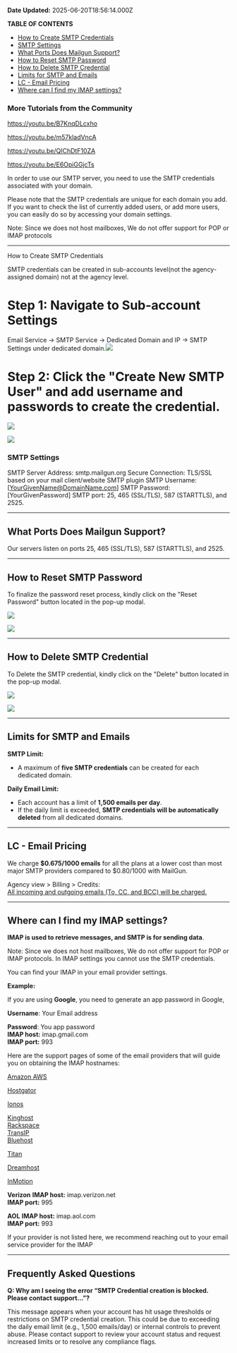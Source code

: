 **Date Updated:** 2025-06-20T18:56:14.000Z

**TABLE OF CONTENTS**

* [How to Create SMTP Credentials](#How-to-Create-SMTP-Credentials)[](#%C2%A0SMTP-Settings)
* [SMTP Settings](#%C2%A0SMTP-Settings)
* [What Ports Does Mailgun Support?](#What-Ports-Does-Mailgun-Support?)
* [How to Reset SMTP Password](#How-to-Reset-SMTP-Password)
* [How to Delete SMTP Credential](#How-to-Delete-SMTP-Credential)
* [Limits for SMTP and Emails](#Limits-for-SMTP-and-Emails)
* [LC - Email Pricing](#LC---Email-Pricing)
* [Where can I find my IMAP settings?](#Where-can-I-find-my-IMAP-settings?)

###   

###   

### **More Tutorials from the Community**

<https://youtu.be/B7KnqDLcxho>

<https://youtu.be/m57kladVncA>

<https://youtu.be/QIChDtF10ZA>

<https://youtu.be/E6OpiGGjcTs>

  
In order to use our SMTP server, you need to use the SMTP credentials associated with your domain. 

  
Please note that the SMTP credentials are unique for each domain you add. If you want to check the list of currently added users, or add more users, you can easily do so by accessing your domain settings.

  
Note: Since we does not host mailboxes, We do not offer support for POP or IMAP protocols

---

How to Create SMTP Credentials

  
SMTP credentials can be created in sub-accounts level(not the agency-assigned domain) not at the agency level.

  
# **Step 1: Navigate to Sub-account Settings**

  
Email Service -> SMTP Service -> Dedicated Domain and IP -> SMTP Settings under dedicated domain.![](https://s3.amazonaws.com/cdn.freshdesk.com/data/helpdesk/attachments/production/155023337421/original/nMyZojgr2ZYUAZSkyYnJ6GXwk_Eyr_1HGw.png?1711087651)

  
# **Step 2: Click the "Create New SMTP User" and add username and passwords to create the credential.**

  
![](https://s3.amazonaws.com/cdn.freshdesk.com/data/helpdesk/attachments/production/155023337477/original/3gfn3HeigPBnj1KhpAJrkIlpaoOzAJ0ONw.png?1711087786)
  
  
![](https://s3.amazonaws.com/cdn.freshdesk.com/data/helpdesk/attachments/production/155023337530/original/utUNsl_XodI8FsMRFgE8TrwwQdmfgvu_uA.png?1711087862)

  
### **SMTP Settings**

SMTP Server Address: smtp.mailgun.org
Secure Connection: TLS/SSL based on your mail client/website SMTP plugin SMTP Username: [YourGivenName@DomainName.com]
SMTP Password: [YourGivenPassword]
SMTP port: 25, 465 (SSL/TLS), 587 (STARTTLS), and 2525.

---

## What Ports Does Mailgun Support?

  
Our servers listen on ports 25, 465 (SSL/TLS), 587 (STARTTLS), and 2525.

---

## How to Reset SMTP Password

  
To finalize the password reset process, kindly click on the "Reset Password" button located in the pop-up modal.

![](https://s3.amazonaws.com/cdn.freshdesk.com/data/helpdesk/attachments/production/155023337656/original/22ZqznlGSww3OYVk2ULdCYph_uhwvbBG9A.png?1711088188)

![](https://s3.amazonaws.com/cdn.freshdesk.com/data/helpdesk/attachments/production/155023337668/original/NsTvuvM2YMJRI2xkQypolDdneD_Yn8-tJw.png?1711088202)

---

## How to Delete SMTP Credential

  
To Delete the SMTP credential, kindly click on the "Delete" button located in the pop-up modal.

![](https://s3.amazonaws.com/cdn.freshdesk.com/data/helpdesk/attachments/production/155023337727/original/f7oeVWxByu7aA60MK7YoTBAA7c-citPWbg.png?1711088371)

![](https://s3.amazonaws.com/cdn.freshdesk.com/data/helpdesk/attachments/production/155023337732/original/-c2VpTSwanpwk3Nc_sLI3fi87590WKS2TA.png?1711088383)
  
  
---

## **Limits for SMTP and Emails**

  
**SMTP Limit:**

* A maximum of **five SMTP credentials** can be created for each dedicated domain.

**Daily Email Limit:**

* Each account has a limit of **1,500 emails per day**.
* If the daily limit is exceeded, **SMTP credentials will be automatically deleted** from all dedicated domains.

---

## **LC - Email Pricing**

We charge **$0.675/1000 emails** for all the plans at a lower cost than most major SMTP providers compared to $0.80/1000 with MailGun.

  
Agency view > Billing > Credits:  
[All incoming and outgoing emails (To, CC, and BCC) will be charged.](https://help.gohighlevel.com/support/solutions/articles/48001220605-what-is-lc-email-i-want-to-know-more#LC---Email-Pricing)

  
---

## **Where can I find my IMAP settings?**

  
**IMAP is used to retrieve messages, and SMTP is for sending data**.

  
Note: Since we does not host mailboxes, We do not offer support for POP or IMAP protocols. In IMAP settings you cannot use the SMTP credentials.

You can find your IMAP in your email provider settings.

  
**Example:**

  
If you are using **Google**, you need to generate an app password in Google,

  
**Username**: Your Email address

**Password**: You app password  
**IMAP host:** imap.gmail.com  
**IMAP port:** 993

  
Here are the support pages of some of the email providers that will guide you on obtaining the IMAP hostnames:

  
[Amazon AWS](https://docs.aws.amazon.com/workmail/latest/userguide/using%5FIMAP.html)

[Hostgator](https://www.hostgator.com/help/article/email-connection-settings)

[Ionos](https://www.ionos.com/help/email/general-topics/settings-for-your-email-programs-imap-pop3/)

[Kinghost](https://king.host/wiki/artigo/como-configurar-seu-e-mail-no-pipedrive/)  
[Rackspace](https://docs.rackspace.com/support/how-to/rackspace-email-and-hosted-exchange-settings/)  
[TransIP](https://www.transip.eu/knowledgebase/entry/309-the-email-settings-at-transip/)  
[Bluehost](https://www.bluehost.com/help/article/email-application-setup)

[Titan](https://support.titan.email/hc/en-us/articles/900000215446-Configure-Titan-on-other-apps-using-IMAP-POP)

[Dreamhost](https://help.dreamhost.com/hc/en-us/articles/215612887-Email-client-protocols-and-port-numbers)

[InMotion](https://www.inmotionhosting.com/support/email/getting-started-guide-email/)

**Verizon** 
**IMAP host:** imap.verizon.net  
**IMAP port:** 995

  
**AOL** 
**IMAP host:** imap.aol.com  
**IMAP port:** 993

If your provider is not listed here, we recommend reaching out to your email service provider for the IMAP

---

## **Frequently Asked Questions**

  
**Q: Why am I seeing the error “SMTP Credential creation is blocked. Please contact support…”?**

This message appears when your account has hit usage thresholds or restrictions on SMTP credential creation. This could be due to exceeding the daily email limit (e.g., 1,500 emails/day) or internal controls to prevent abuse. Please contact support to review your account status and request increased limits or to resolve any compliance flags.
